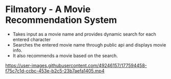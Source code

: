 # Filmatory - A Movie Recommendation System

- Takes input as a movie name and provides dynamic search for each entered character
- Searches the entered movie name through public api and displays movie info.
- It also recommends a movie based on the search.


https://user-images.githubusercontent.com/49246157/177594458-f75c7c1d-ccbc-453e-b2c5-23b7aefa1405.mp4

